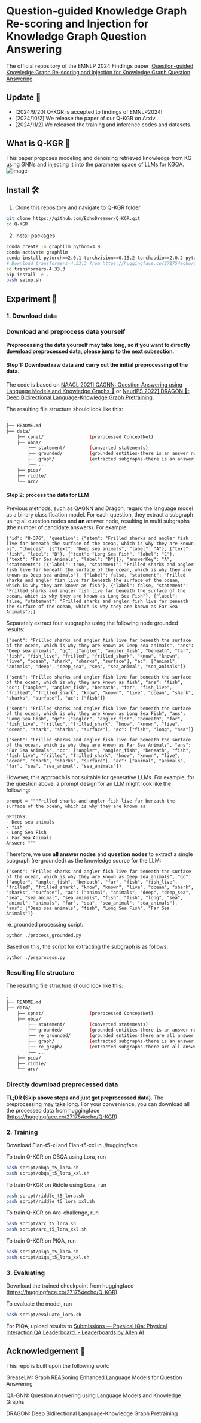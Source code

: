 # Question-guided Knowledge Graph Re-scoring and Injection for Knowledge Graph Question Answering
The official repository of the EMNLP 2024 Findings paper :[Question-guided Knowledge Graph Re-scoring and Injection for Knowledge Graph Question Answering](https://arxiv.org/abs/2410.01401)

## Update 📌
- [2024/9/20] Q-KGR is accepted to findings of EMNLP2024!
- [2024/10/2] We release the paper of our Q-KGR on Arxiv.
- [2024/11/2] We released the training and inference codes and datasets.

## What is Q-KGR 👀
This paper proposes modeling and denoising retrieved knowledge from KG using GNNs and injecting it into the parameter space of LLMs for KGQA.
![image](overall.png)

## Install 🛠️

1. Clone this repository and navigate to Q-KGR folder

```bash
git clone https://github.com/EchoDreamer/Q-KGR.git
cd Q-KGR
```

2. Install packages

```bash
conda create -n graphllm python=3.8
conda activate graphllm
conda install pytorch==2.0.1 torchvision==0.15.2 torchaudio==2.0.2 pytorch-cuda=11.8 -c pytorch -c nvidia
# Download transformers-4.33.3 from https://huggingface.co/271754echo/Q-KGR/ to ./
cd transformers-4.33.3
pip install -e . 
bash setup.sh
```

## Experiment 🚀

### 1. Download data

### Download and preprocess data yourself

**Preprocessing the data yourself may take long, so if you want to directly download preprocessed data, please jump to the next subsection.**

#### Step 1: Download raw data and  carry out the initial preprocessing of the data.

The code is based on [NAACL 2021\] QAGNN: Question Answering using Language Models and Knowledge Graphs 🤖](https://github.com/michiyasunaga/qagnn) or [NeurIPS 2022\] DRAGON 🐲: Deep Bidirectional Language-Knowledge Graph Pretraining](https://github.com/michiyasunaga/dragon).

The resulting file structure should look like this:

```bash
.
├── README.md
├── data/
    ├── cpnet/                 (prerocessed ConceptNet)
    ├── obqa/
        ├── statement/         (converted statements)
        ├── grounded/          (grounded entities-there is an answer node in a subgraph)
        ├── graph/             (extracted subgraphs-there is an answer node in a subgraph)
        ├── ...
    ├── piqa/
    ├── riddle/
    └── arc/
```

#### Step 2: process the data for LLM

Previous methods, such as QAGNN and Dragon, regard the language model as a binary classification model. For each question, they extract a subgraph using all question nodes and **an** answer node, resulting in multi subgraphs (the number of candidate answers). For example:

```
{"id": "8-376", "question": {"stem": "Frilled sharks and angler fish live far beneath the surface of the ocean, which is why they are known as", "choices": [{"text": "Deep sea animals", "label": "A"}, {"text": "fish", "label": "B"}, {"text": "Long Sea Fish", "label": "C"}, {"text": "Far Sea Animals", "label": "D"}]}, "answerKey": "A", "statements": [{"label": true, "statement": "Frilled sharks and angler fish live far beneath the surface of the ocean, which is why they are known as Deep sea animals"}, {"label": false, "statement": "Frilled sharks and angler fish live far beneath the surface of the ocean, which is why they are known as fish"}, {"label": false, "statement": "Frilled sharks and angler fish live far beneath the surface of the ocean, which is why they are known as Long Sea Fish"}, {"label": false, "statement": "Frilled sharks and angler fish live far beneath the surface of the ocean, which is why they are known as Far Sea Animals"}]} 
```

Separately extract four subgraphs using the following node grounded results:

```
{"sent": "Frilled sharks and angler fish live far beneath the surface of the ocean, which is why they are known as Deep sea animals", "ans": "Deep sea animals", "qc": ["angler", "angler_fish", "beneath", "far", "fish", "fish_live", "frilled", "frilled_shark", "know", "known", "live", "ocean", "shark", "sharks", "surface"], "ac": ["animal", "animals", "deep", "deep_sea", "sea", "sea_animal", "sea_animals"]}

{"sent": "Frilled sharks and angler fish live far beneath the surface of the ocean, which is why they are known as fish", "ans": "fish", "qc": ["angler", "angler_fish", "beneath", "far", "fish_live", "frilled", "frilled_shark", "know", "known", "live", "ocean", "shark", "sharks", "surface"], "ac": ["fish"]}

{"sent": "Frilled sharks and angler fish live far beneath the surface of the ocean, which is why they are known as Long Sea Fish", "ans": "Long Sea Fish", "qc": ["angler", "angler_fish", "beneath", "far", "fish_live", "frilled", "frilled_shark", "know", "known", "live", "ocean", "shark", "sharks", "surface"], "ac": ["fish", "long", "sea"]}

{"sent": "Frilled sharks and angler fish live far beneath the surface of the ocean, which is why they are known as Far Sea Animals", "ans": "Far Sea Animals", "qc": ["angler", "angler_fish", "beneath", "fish", "fish_live", "frilled", "frilled_shark", "know", "known", "live", "ocean", "shark", "sharks", "surface"], "ac": ["animal", "animals", "far", "sea", "sea_animal", "sea_animals"]}
```

However, this approach is not suitable for generative LLMs. For example, for the question above, a prompt design for an LLM might look like the following:

```
prompt = """Frilled sharks and angler fish live far beneath the surface of the ocean, which is why they are known as

OPTIONS:
- Deep sea animals
- fish
- Long Sea Fish
- Far Sea Animals
Answer: """
```

Therefore, we use **all answer nodes** and **question nodes** to extract a single subgraph (re-grounded) as the knowledge source for the LLM:

```
{"sent": "Frilled sharks and angler fish live far beneath the surface of the ocean, which is why they are known as Deep sea animals", "qc": ["angler", "angler_fish", "beneath", "far", "fish", "fish_live", "frilled", "frilled_shark", "know", "known", "live", "ocean", "shark", "sharks", "surface"], "ac": ["animal", "animals", "deep", "deep_sea", "sea", "sea_animal", "sea_animals", "fish", "fish", "long", "sea", "animal", "animals", "far", "sea", "sea_animal", "sea_animals"], "ans": ["Deep sea animals", "fish", "Long Sea Fish", "Far Sea Animals"]}
```

re_grounded processing script: 

```
python ./process_grounded.py
```

Based on this, the script for extracting the subgraph is as follows:

```
python ./preprocess.py
```

### Resulting file structure

The resulting file structure should look like this:

```bash
.
├── README.md
├── data/
    ├── cpnet/                 (prerocessed ConceptNet)
    ├── obqa/
        ├── statement/         (converted statements)
        ├── grounded/          (grounded entities-there is an answer node in a subgraph)
        ├── re_grounded/       (grounded entities-there are all answer nodes in a subgraph for our method)
        ├── graph/             (extracted subgraphs-there is an answer node in a subgraph)
        ├── re_graph/          (extracted subgraphs-there are all answer nodes in a subgraph for our method)
        ├── ...
    ├── piqa/
    ├── riddle/
    └── arc/
```

### Directly download preprocessed data

**TL;DR (Skip above steps and just get preprocessed data)**. The preprocessing may take long. For your convenience, you can download all the processed data from huggingface (https://huggingface.co/271754echo/Q-KGR).

### 2. Training

Download Flan-t5-xl and Flan-t5-xxl in ./huggingface.

To train Q-KGR on OBQA using Lora, run

```bash
bash script/obqa_t5_lora.sh
bash script/obqa_t5_lora_xxl.sh
```

To train Q-KGR on Riddle using Lora, run

```bash
bash script/riddle_t5_lora.sh
bash script/riddle_t5_lora_xxl.sh
```

To train Q-KGR on Arc-challenge, run

```bash
bash script/arc_t5_lora.sh
bash script/arc_t5_lora_xxl.sh
```

To train Q-KGR on PIQA, run

```bash
bash script/piqa_t5_lora.sh
bash script/piqa_t5_lora_xxl.sh
```

### 3. Evaluating 

Download the trained checkpoint from huggingface (https://huggingface.co/271754echo/Q-KGR).

To evaluate the model, run

```bash
bash script/evaluate_lora.sh
```

For PIQA, upload results to  [Submissions — Physical IQa: Physical Interaction QA Leaderboard. - Leaderboards by Allen AI](https://leaderboard.allenai.org/physicaliqa/submissions/public)

## Acknowledgement 💌
This repo is built upon the following work:

GreaseLM: Graph REASoning Enhanced Language Models for Question Answering 

QA-GNN: Question Answering using Language Models and Knowledge Graphs

DRAGON: Deep Bidirectional Language-Knowledge Graph Pretraining
